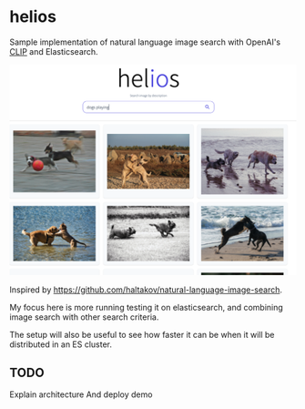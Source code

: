 # helios

Sample implementation of natural language image search with OpenAI's [CLIP](https://github.com/openai/CLIP) and Elasticsearch.

![Demo](demo.png)

Inspired by https://github.com/haltakov/natural-language-image-search.

My focus here is more running testing it on elasticsearch, and combining image search with other search criteria.

The setup will also be useful to see how faster it can be when it will be distributed in an ES cluster.

## TODO

Explain architecture
And deploy demo
